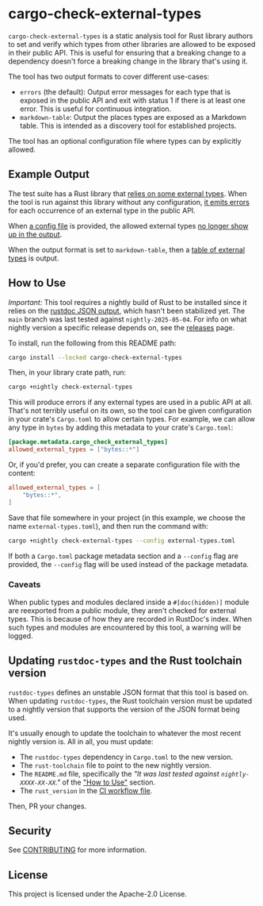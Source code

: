 cargo-check-external-types
==========================

`cargo-check-external-types` is a static analysis tool for Rust library authors
to set and verify which types from other libraries are allowed to be exposed in
their public API. This is useful for ensuring that a breaking change to a
dependency doesn't force a breaking change in the library that's using it.

The tool has two output formats to cover different use-cases:

- `errors` (the default): Output error messages for each type that is exposed in
  the public API and exit with status 1 if there is at least one error. This is
  useful for continuous integration.
- `markdown-table`: Output the places types are exposed as a Markdown table.
  This is intended as a discovery tool for established projects.

The tool has an optional configuration file where types can by explicitly
allowed.

Example Output
--------------

The test suite has a Rust library that [relies on some external
types](test-workspace/test-crate/src/lib.rs). When the tool is run against this
library without any configuration, [it emits
errors](tests/default-config-expected-output.md) for each occurrence of an
external type in the public API.

When [a config file](tests/allow-some-types.toml) is provided, the allowed
external types [no longer show up in the
output](tests/allow-some-types-expected-output.md).

When the output format is set to `markdown-table`, then a [table of external
types](tests/output-format-markdown-table-expected-output.md) is output.

How to Use
----------

_Important:_ This tool requires a nightly build of Rust to be installed since it
relies on the [rustdoc JSON
output](https://github.com/rust-lang/rust/issues/76578), which hasn't been
stabilized yet. The `main` branch was last tested against `nightly-2025-05-04`.
For info on what nightly version a specific release depends on, see the
[releases](https://github.com/awslabs/cargo-check-external-types/releases) page.

To install, run the following from this README path:

```bash
cargo install --locked cargo-check-external-types
```

Then, in your library crate path, run:
```bash
cargo +nightly check-external-types
```

This will produce errors if any external types are used in a public API at all.
That's not terribly useful on its own, so the tool can be given configuration in
your crate's `Cargo.toml` to allow certain types. For example, we can allow any
type in `bytes` by adding this metadata to your crate's `Cargo.toml`:

```toml
[package.metadata.cargo_check_external_types]
allowed_external_types = ["bytes::*"]
```

Or, if you'd prefer, you can create a separate configuration file with the content:

```toml
allowed_external_types = [
    "bytes::*",
]
```

Save that file somewhere in your project (in this example, we choose the name
`external-types.toml`), and then run the command with:

```bash
cargo +nightly check-external-types --config external-types.toml
```

If both a `Cargo.toml` package metadata section and a `--config` flag are
provided, the `--config` flag will be used instead of the package metadata.

### Caveats

When public types and modules declared inside a `#[doc(hidden)]` module are
reexported from a public module, they aren't checked for external types. This is
because of how they are recorded in RustDoc's index. When such types and modules
are encountered by this tool, a warning will be logged.

## Updating `rustdoc-types` and the Rust toolchain version

`rustdoc-types` defines an unstable JSON format that this tool is based on. When
updating `rustdoc-types`, the Rust toolchain version must be updated to a
nightly version that supports the version of the JSON format being used.

It's usually enough to update the toolchain to whatever the most recent nightly
version is. All in all, you must update:

- The `rustdoc-types` dependency in `Cargo.toml` to the new version.
- The `rust-toolchain` file to point to the new nightly version.
- The `README.md` file, specifically the *"It was last tested against `nightly-XXXX-XX-XX`."* of the ["How to Use"](#how-to-use) section.
- The `rust_version` in the [CI workflow file](.github/workflows/ci.yml).

Then, PR your changes.

## Security

See [CONTRIBUTING](CONTRIBUTING.md#security-issue-notifications) for more information.

## License

This project is licensed under the Apache-2.0 License.
